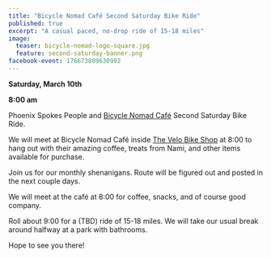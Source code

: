 ```yaml
---
title: "Bicycle Nomad Café Second Saturday Bike Ride"
published: true
excerpt: "A casual paced, no-drop ride of 15-18 miles"
image:
  teaser: bicycle-nomad-logo-square.jpg
  feature: second-saturday-banner.png
facebook-event: 176673809630992
---
```


**Saturday, March 10th**

**8:00 am**

Phoenix Spokes People and [Bicycle Nomad Café](http://www.thevelo.com/cafe.html) Second Saturday Bike Ride.

We will meet at Bicycle Nomad Café inside [The Velo Bike Shop](http://www.thevelo.com/) at 8:00 to hang out with their amazing coffee, treats from Nami, and other items available for purchase.

Join us for our monthly shenanigans. Route will be figured out and posted in the next couple days.

We will meet at the café at 8:00 for coffee, snacks, and of course good company.

Roll about 9:00 for a (TBD) ride of 15-18 miles. We will take our usual break around halfway at a park with bathrooms.

Hope to see you there!


